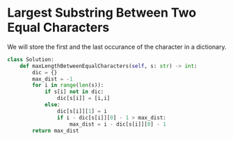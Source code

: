 # Largest Substring Between Two Equal Characters
We will store the first and the last occurance of the character in a dictionary.
```python
class Solution:
    def maxLengthBetweenEqualCharacters(self, s: str) -> int:
        dic = {}
        max_dist = -1
        for i in range(len(s)):
            if s[i] not in dic:
                dic[s[i]] = [i,i]
            else:
                dic[s[i]][1] = i
                if i - dic[s[i]][0] - 1 > max_dist:
                    max_dist = i - dic[s[i]][0] - 1
        return max_dist
```
